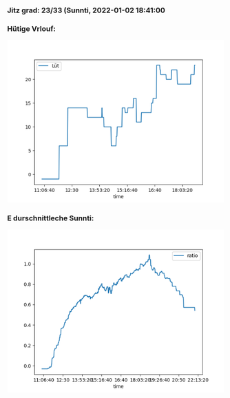 ### Jitz grad: 23/33 (Sunnti, 2022-01-02 18:41:00

### Hütige Vrlouf:
![Graph](Today.png)

### E durschnittleche Sunnti:
![Graph](Sunnti.png)